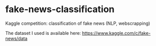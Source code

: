 # fake-news-classification
Kaggle competition: classification of fake news (NLP, webscrapping)

The dataset I used is available here: https://www.kaggle.com/c/fake-news/data
